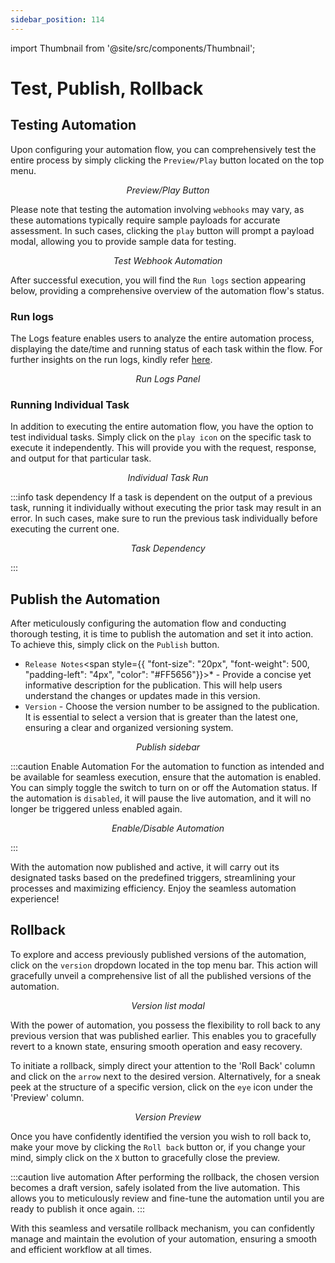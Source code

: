 ```yaml
---
sidebar_position: 114
---
```


import Thumbnail from '@site/src/components/Thumbnail';

# Test, Publish, Rollback

## Testing Automation

Upon configuring your automation flow, you can comprehensively test the entire process by simply clicking the `Preview/Play` button located on the top menu.

<figure>
  <Thumbnail src="/img/automation/test-publish-rollback/test.png" alt="Preview/Play Button" width='70%'/>
  <figcaption align = "center"><i>Preview/Play Button</i></figcaption>
</figure>

Please note that testing the automation involving `webhooks` may vary, as these automations typically require sample payloads for accurate assessment. In such cases, clicking the `play` button will prompt a payload modal, allowing you to provide sample data for testing.

<figure>
  <Thumbnail src="/img/automation/webhook/test.png" alt="Test Webhook Automation" width='70%'/>
  <figcaption align = "center"><i>Test Webhook Automation</i></figcaption>
</figure>


After successful execution, you will find the `Run logs` section appearing below, providing a comprehensive overview of the automation flow's status.

### Run logs

The Logs feature enables users to analyze the entire automation process, displaying the date/time and running status of each task within the flow. For further insights on the run logs, kindly refer [here](/automations_run_logs).

<figure>
  <Thumbnail src="/img/automation/test-publish-rollback/log-panel.png" alt="Run Logs Panel" width='80%'/>
  <figcaption align = "center"><i>Run Logs Panel</i></figcaption>
</figure>

### Running Individual Task

In addition to executing the entire automation flow, you have the option to test individual tasks. Simply click on the `play icon` on the specific task to execute it independently. This will provide you with the request, response, and output for that particular task.

<figure>
  <Thumbnail src="/img/automation/test-publish-rollback/individual-task-run.png" alt="Individual Task Run" width='50%'/>
  <figcaption align = "center"><i>Individual Task Run</i></figcaption>
</figure>

:::info task dependency
If a task is dependent on the output of a previous task, running it individually without executing the prior task may result in an error. In such cases, make sure to run the previous task individually before executing the current one.
<figure>
  <Thumbnail src="/img/automation/test-publish-rollback/task-dependency.png" alt="Task Dependency" width='50%'/>
  <figcaption align = "center"><i>Task Dependency</i></figcaption>
</figure>
:::

## Publish the Automation

After meticulously configuring the automation flow and conducting thorough testing, it is time to publish the automation and set it into action. To achieve this, simply click on the `Publish` button.

- `Release Notes`<span style={{ "font-size": "20px", "font-weight": 500, "padding-left": "4px", "color": "#FF5656"}}>*</span> - Provide a concise yet informative description for the publication. This will help users understand the changes or updates made in this version.
- `Version` - Choose the version number to be assigned to the publication. It is essential to select a version that is greater than the latest one, ensuring a clear and organized versioning system.

<figure>
  <Thumbnail src="/img/automation/test-publish-rollback/publish-sidebar.png" alt="Publish sidebar" width='70%'/>
  <figcaption align = "center"><i>Publish sidebar</i></figcaption>
</figure>

:::caution Enable Automation
For the automation to function as intended and be available for seamless execution, ensure that the automation is enabled. You can simply toggle the switch to turn on or off the Automation status. If the automation is `disabled`, it will pause the live automation, and it will no longer be triggered unless enabled again.

<figure>
  <Thumbnail src="/img/automation/test-publish-rollback/enable-automation.png" alt="Enable/Disable Automation" width='70%'/>
  <figcaption align = "center"><i>Enable/Disable Automation</i></figcaption>
</figure>
:::

With the automation now published and active, it will carry out its designated tasks based on the predefined triggers, streamlining your processes and maximizing efficiency. Enjoy the seamless automation experience!

## Rollback

To explore and access previously published versions of the automation, click on the `version` dropdown located in the top menu bar. This action will gracefully unveil a comprehensive list of all the published versions of the automation.

<figure>
  <Thumbnail src="/img/automation/test-publish-rollback/version-modal.png" alt="Version Modal" width='70%'/>
  <figcaption align = "center"><i>Version list modal</i></figcaption>
</figure>

With the power of automation, you possess the flexibility to roll back to any previous version that was published earlier. This enables you to gracefully revert to a known state, ensuring smooth operation and easy recovery.

To initiate a rollback, simply direct your attention to the 'Roll Back' column and click on the `arrow` next to the desired version. Alternatively, for a sneak peek at the structure of a specific version, click on the `eye` icon under the 'Preview' column.

<figure>
  <Thumbnail src="/img/automation/test-publish-rollback/version-preview.png" alt="Version Preview" width='80%'/>
  <figcaption align = "center"><i>Version Preview</i></figcaption>
</figure>

Once you have confidently identified the version you wish to roll back to, make your move by clicking the `Roll back` button or, if you change your mind, simply click on the `X` button to gracefully close the preview.

:::caution live automation
 After performing the rollback, the chosen version becomes a draft version, safely isolated from the live automation. This allows you to meticulously review and fine-tune the automation until you are ready to publish it once again.
:::

With this seamless and versatile rollback mechanism, you can confidently manage and maintain the evolution of your automation, ensuring a smooth and efficient workflow at all times.